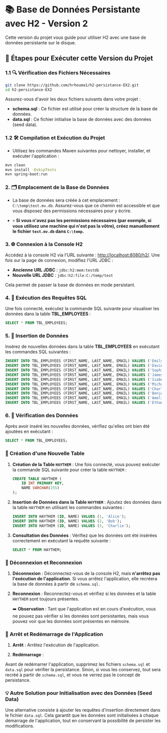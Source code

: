 # 📚 Base de Données Persistante avec H2 - Version 2

Cette version du projet vous guide pour utiliser H2 avec une base de données persistante sur le disque.

## 🚀 Étapes pour Exécuter cette Version du Projet

### 1.1 🔍 Vérification des Fichiers Nécessaires

```bash
git clone https://github.com/hrhouma1/h2-persistance-EX2.git
cd h2-persistance-EX2
```

Assurez-vous d'avoir les deux fichiers suivants dans votre projet :

- **schema.sql** : Ce fichier est utilisé pour créer la structure de la base de données.
- **data.sql** : Ce fichier initialise la base de données avec des données (seed data).

### 1.2 🛠️ Compilation et Exécution du Projet

- Utilisez les commandes Maven suivantes pour nettoyer, installer, et exécuter l'application :

```bash
mvn clean
mvn install -DskipTests
mvn spring-boot:run
```

### 2. 🗂️ Emplacement de la Base de Données

- La base de données sera créée à cet emplacement : `C:\temp\test.mv.db`. Assurez-vous que ce chemin est accessible et que vous disposez des permissions nécessaires pour y écrire.

- 💀 **Si vous n'avez pas les permissions nécessaires (par exemple, si vous utilisez une machine qui n'est pas la vôtre), créez manuellement le fichier `test.mv.db` dans `C:\temp`.**

### 3. 🌐 Connexion à la Console H2

Accédez à la console H2 via l'URL suivante : [http://localhost:8080/h2/](http://localhost:8080/h2/). Une fois sur la page de connexion, modifiez l'URL JDBC :

- **Ancienne URL JDBC** : `jdbc:h2:mem:testdb`
- **Nouvelle URL JDBC** : `jdbc:h2:file:C:/temp/test`

Cela permet de passer la base de données en mode persistant.

### 4. 🔎 Exécution des Requêtes SQL

Une fois connecté, exécutez la commande SQL suivante pour visualiser les données dans la table **TBL_EMPLOYEES** :

```sql
SELECT * FROM TBL_EMPLOYEES;
```

### 5. 📝 Insertion de Données

Insérez de nouvelles données dans la table **TBL_EMPLOYEES** en exécutant les commandes SQL suivantes :

```sql
INSERT INTO TBL_EMPLOYEES (FIRST_NAME, LAST_NAME, EMAIL) VALUES ('Emily', 'Clark', 'emily.clark@example.com');
INSERT INTO TBL_EMPLOYEES (FIRST_NAME, LAST_NAME, EMAIL) VALUES ('David', 'Taylor', 'david.taylor@example.com');
INSERT INTO TBL_EMPLOYEES (FIRST_NAME, LAST_NAME, EMAIL) VALUES ('Sophia', 'Brown', 'sophia.brown@example.com');
INSERT INTO TBL_EMPLOYEES (FIRST_NAME, LAST_NAME, EMAIL) VALUES ('James', 'Davis', 'james.davis@example.com');
INSERT INTO TBL_EMPLOYEES (FIRST_NAME, LAST_NAME, EMAIL) VALUES ('Isabella', 'Miller', 'isabella.miller@example.com');
INSERT INTO TBL_EMPLOYEES (FIRST_NAME, LAST_NAME, EMAIL) VALUES ('Michael', 'Wilson', 'michael.wilson@example.com');
INSERT INTO TBL_EMPLOYEES (FIRST_NAME, LAST_NAME, EMAIL) VALUES ('Charlotte', 'Moore', 'charlotte.moore@example.com');
INSERT INTO TBL_EMPLOYEES (FIRST_NAME, LAST_NAME, EMAIL) VALUES ('Benjamin', 'Taylor', 'benjamin.taylor@example.com');
INSERT INTO TBL_EMPLOYEES (FIRST_NAME, LAST_NAME, EMAIL) VALUES ('Amelia', 'Anderson', 'amelia.anderson@example.com');
INSERT INTO TBL_EMPLOYEES (FIRST_NAME, LAST_NAME, EMAIL) VALUES ('Ethan', 'Thomas', 'ethan.thomas@example.com');
```

### 6. 🔎 Vérification des Données

Après avoir inséré les nouvelles données, vérifiez qu'elles ont bien été ajoutées en exécutant :

```sql
SELECT * FROM TBL_EMPLOYEES;
```

### 🎯 Création d'une Nouvelle Table

1. **Création de la Table `HAYTHEM`** : Une fois connecté, vous pouvez exécuter la commande SQL suivante pour créer la table `HAYTHEM` :

   ```sql
   CREATE TABLE HAYTHEM (
       ID INT PRIMARY KEY,
       NAME VARCHAR(255)
   );
   ```

2. **Insertion de Données dans la Table `HAYTHEM`** : Ajoutez des données dans la table `HAYTHEM` en utilisant les commandes suivantes :

   ```sql
   INSERT INTO HAYTHEM (ID, NAME) VALUES (1, 'Alice');
   INSERT INTO HAYTHEM (ID, NAME) VALUES (2, 'Bob');
   INSERT INTO HAYTHEM (ID, NAME) VALUES (3, 'Charlie');
   ```

3. **Consultation des Données** : Vérifiez que les données ont été insérées correctement en exécutant la requête suivante :

   ```sql
   SELECT * FROM HAYTHEM;
   ```

### 🔄 Déconnexion et Reconnexion

1. **Déconnexion** : Déconnectez-vous de la console H2, mais **n'arrêtez pas l'exécution de l'application**. Si vous arrêtez l'application, elle recréera la base de données à partir de `schema.sql`.

2. **Reconnexion** : Reconnectez-vous et vérifiez si les données et la table `HAYTHEM` sont toujours présentes.

   ➡️ **Observation** : Tant que l'application est en cours d'exécution, vous ne pouvez pas vérifier si les données sont persistantes, mais vous pouvez voir que les données sont présentes en mémoire.

### 🛑 Arrêt et Redémarrage de l'Application

1. **Arrêt** : Arrêtez l'exécution de l'application.

2. **Redémarrage** :

Avant de redémarrer l'application, supprimez les fichiers `schema.sql` et `data.sql` pour vérifier la persistance. Sinon, si vous les conservez, tout sera recréé à partir de `schema.sql`, et vous ne verrez pas le concept de persistance.

### 💡 Autre Solution pour Initialisation avec des Données (Seed Data)

Une alternative consiste à ajouter les requêtes d'insertion directement dans le fichier `data.sql`. Cela garantit que les données sont initialisées à chaque démarrage de l'application, tout en conservant la possibilité de persister les modifications.


